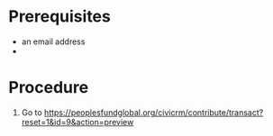 

# Prerequisites

* an email address
* 



# Procedure

1. Go to https://peoplesfundglobal.org/civicrm/contribute/transact?reset=1&id=9&action=preview



